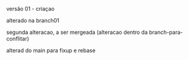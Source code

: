 versão 01 - criaçao

alterado na branch01

segunda alteracao, a ser mergeada (alteracao dentro da branch-para-conflitar)

alterad do main para fixup e rebase